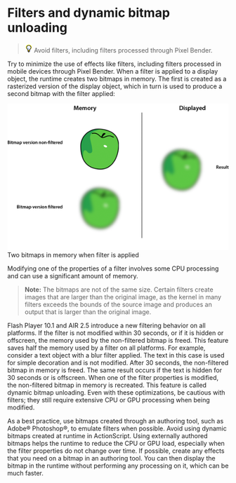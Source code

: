 # Filters and dynamic bitmap unloading

> ![](../img/tip_help.png) Avoid filters, including filters processed through
> Pixel Bender.

Try to minimize the use of effects like filters, including filters processed in
mobile devices through Pixel Bender. When a filter is applied to a display
object, the runtime creates two bitmaps in memory. The first is created as a
rasterized version of the display object, which in turn is used to produce a
second bitmap with the filter applied:

![](../img/oc_Twobitmaps_inmemoryfilter_popup.png) Two bitmaps in memory when
filter is applied

Modifying one of the properties of a filter involves some CPU processing and can
use a significant amount of memory.

> **Note:** The bitmaps are not of the same size. Certain filters create images
> that are larger than the original image, as the kernel in many filters exceeds
> the bounds of the source image and produces an output that is larger than the
> original image.

Flash Player 10.1 and AIR 2.5 introduce a new filtering behavior on all
platforms. If the filter is not modified within 30 seconds, or if it is hidden
or offscreen, the memory used by the non-filtered bitmap is freed. This feature
saves half the memory used by a filter on all platforms. For example, consider a
text object with a blur filter applied. The text in this case is used for simple
decoration and is not modified. After 30 seconds, the non-filtered bitmap in
memory is freed. The same result occurs if the text is hidden for 30 seconds or
is offscreen. When one of the filter properties is modified, the non-filtered
bitmap in memory is recreated. This feature is called dynamic bitmap unloading.
Even with these optimizations, be cautious with filters; they still require
extensive CPU or GPU processing when being modified.

As a best practice, use bitmaps created through an authoring tool, such as
Adobe® Photoshop®, to emulate filters when possible. Avoid using dynamic bitmaps
created at runtime in ActionScript. Using externally authored bitmaps helps the
runtime to reduce the CPU or GPU load, especially when the filter properties do
not change over time. If possible, create any effects that you need on a bitmap
in an authoring tool. You can then display the bitmap in the runtime without
performing any processing on it, which can be much faster.
